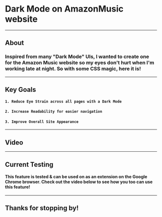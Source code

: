 # __Dark Mode on AmazonMusic website__

---

## __About__
### Inspired from many "Dark Mode" UIs, I wanted to create one for the Amazon Music website so my eyes don't hurt when I'm working late at night. So with some CSS magic, here it is!

---

## __Key Goals__
#### `1. Reduce Eye Strain across all pages with a Dark Mode`
#### `2. Increase Readability for easier navigation`
#### `3. Improve Overall Site Appearance`
---

## __Video__

---

## __Current Testing__
#### This feature is tested & can be used on as an extension on the Google Chrome browser. Check out the video below to see how you too can use this feature!

---

## __Thanks for stopping by!__
